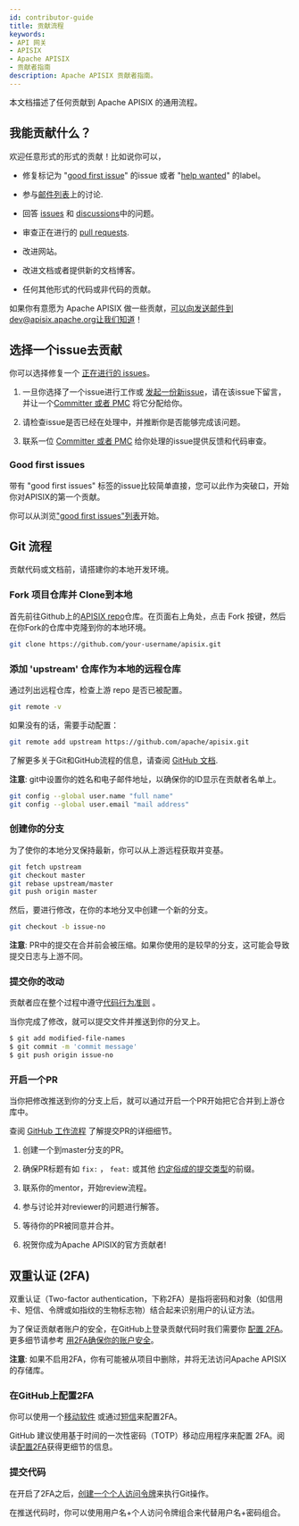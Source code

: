 ```yaml
---
id: contributor-guide
title: 贡献流程
keywords:
- API 网关
- APISIX
- Apache APISIX
- 贡献者指南
description: Apache APISIX 贡献者指南。
---
```


本文档描述了任何贡献到 Apache APISIX 的通用流程。

## 我能贡献什么？

欢迎任意形式的形式的贡献！比如说你可以，

- 修复标记为 "[good first issue](/docs/general/contributor-guide/#good-first-issues)" 的issue 或者 "[help wanted](https://github.com/apache/apisix/issues?q=is%3Aopen+label%3A%22help+wanted%22+sort%3Aupdated-desc)" 的label。

- 参与[邮件列表](/docs/general/join/)上的讨论.

- 回答 [issues](https://github.com/apache/apisix/issues) 和 [discussions](https://github.com/apache/apisix/discussions)中的问题。

- 审查正在进行的 [pull requests](https://github.com/apache/apisix/pulls?q=is%3Apr+is%3Aopen+sort%3Aupdated-desc).

- 改进网站。

- 改进文档或者提供新的文档博客。

- 任何其他形式的代码或非代码的贡献。

如果你有意愿为 Apache APISIX 做一些贡献，可以向发送邮件到dev@apisix.apache.org让我们知道！

## 选择一个issue去贡献

你可以选择修复一个 [正在进行的 issues](https://github.com/apache/apisix/issues)。

1. 一旦你选择了一个issue进行工作或 [发起一份新issue](#submitting-an-issue)，请在该issue下留言，并让一个[Committer 或者 PMC](/team) 将它分配给你。

2. 请检查issue是否已经在处理中，并推断你是否能够完成该问题。

3. 联系一位 [Committer 或者 PMC](/team) 给你处理的issue提供反馈和代码审查。

### Good first issues

带有 "good first issues" 标签的issue比较简单直接，您可以此作为突破口，开始你对APISIX的第一个贡献。

你可以从浏览["good first issues"列表](/contribute)开始。

## Git 流程

贡献代码或文档前，请搭建你的本地开发环境。

### Fork 项目仓库并 Clone到本地

首先前往Github上的[APISIX repo](https://github.com/apache/apisix/)仓库。在页面右上角处，点击 Fork 按键，然后在你Fork的仓库中克隆到你的本地环境。

```sh
git clone https://github.com/your-username/apisix.git
```

### 添加 'upstream' 仓库作为本地的远程仓库

通过列出远程仓库，检查上游 repo 是否已被配置。

```sh
git remote -v
```

如果没有的话，需要手动配置：

```sh
git remote add upstream https://github.com/apache/apisix.git
```

了解更多关于Git和GitHub流程的信息，请查阅 [GitHub 文档](https://docs.github.com/en/get-started/quickstart/fork-a-repo).

**注意**: git中设置你的姓名和电子邮件地址，以确保你的ID显示在贡献者名单上。

```sh
git config --global user.name "full name"
git config --global user.email "mail address"
```

### 创建你的分支

为了使你的本地分叉保持最新，你可以从上游远程获取并变基。

```sh
git fetch upstream
git checkout master
git rebase upstream/master
git push origin master
```

然后，要进行修改，在你的本地分叉中创建一个新的分支。

```sh
git checkout -b issue-no
```

**注意**: PR中的提交在合并前会被压缩。如果你使用的是较早的分支，这可能会导致提交日志与上游不同。

### 提交你的改动

贡献者应在整个过程中遵守[代码行为准则](https://www.apache.org/foundation/policies/conduct.html) 。

当你完成了修改，就可以提交文件并推送到你的分叉上。

```sh
$ git add modified-file-names
$ git commit -m 'commit message'
$ git push origin issue-no
```

### 开启一个PR

当你把修改推送到你的分支上后，就可以通过开启一个PR开始把它合并到上游仓库中。

查阅 [GitHub 工作流程](https://docs.github.com/en/get-started/quickstart/github-flow#create-a-pull-request) 了解提交PR的详细细节。

1. 创建一个到master分支的PR。

2. 确保PR标题有如 `fix:` ， `feat:` 或其他 [约定俗成的提交类型](https://github.com/commitizen/conventional-commit-types/blob/master/index.json)的前缀。

3. 联系你的mentor，开始review流程。

4. 参与讨论并对reviewer的问题进行解答。

5. 等待你的PR被同意并合并。

6. 祝贺你成为Apache APISIX的官方贡献者!

## 双重认证 (2FA)

双重认证（Two-factor authentication，下称2FA）是指将密码和对象（如信用卡、短信、令牌或如指纹的生物标志物）结合起来识别用户的认证方法。

为了保证贡献者账户的安全，在GitHub上登录贡献代码时我们需要你 [配置 2FA](https://docs.github.com/en/authentication/securing-your-account-with-two-factor-authentication-2fa/configuring-two-factor-authentication)。更多细节请参考 [用2FA确保你的账户安全](https://docs.github.com/en/authentication/securing-your-account-with-two-factor-authentication-2fa)。

**注意**: 如果不启用2FA，你有可能被从项目中删除，并将无法访问Apache APISIX的存储库。

### 在GitHub上配置2FA

你可以使用一个[移动软件](https://docs.github.com/en/authentication/securing-your-account-with-two-factor-authentication-2fa/configuring-two-factor-authentication#configuring-two-factor-authentication-using-a-totp-mobile-app) 或通过[短信](https://docs.github.com/en/authentication/securing-your-account-with-two-factor-authentication-2fa/configuring-two-factor-authentication#configuring-two-factor-authentication-using-text-messages)来配置2FA。

GitHub 建议使用基于时间的一次性密码（TOTP）移动应用程序来配置 2FA。阅读[配置2FA](https://docs.github.com/en/authentication/securing-your-account-with-two-factor-authentication-2fa/configuring-two-factor-authentication)获得更细节的信息。

### 提交代码

在开启了2FA之后，[创建一个个人访问令牌](https://docs.github.com/en/authentication/keeping-your-account-and-data-secure/creating-a-personal-access-token)来执行Git操作。

在推送代码时，你可以使用用户名+个人访问令牌组合来代替用户名+密码组合。